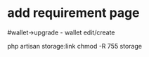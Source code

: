 # add requirement page

#wallet->upgrade - wallet edit/create

php artisan storage:link
chmod -R 755 storage
